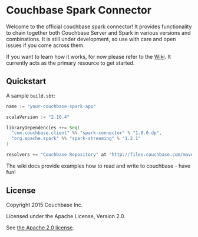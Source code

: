 # Couchbase Spark Connector

Welcome to the official couchbase spark connector! It provides functionality to chain together both Couchbase Server and Spark
in various versions and combinations. It is still under development, so use with care and open issues if you come across them.

If you want to learn how it works, for now please refer to the [Wiki](https://github.com/couchbaselabs/couchbase-spark-connector/wiki). It
currently acts as the primary resource to get started.

## Quickstart

A sample `build.sbt`:

```scala
name := "your-couchbase-spark-app"

scalaVersion := "2.10.4"

libraryDependencies ++= Seq(
  "com.couchbase.client" %% "spark-connector" % "1.0.0-dp",
  "org.apache.spark" %% "spark-streaming" % "1.2.1"
)

resolvers += "Couchbase Repository" at "http://files.couchbase.com/maven2/"
```

The wiki docs provide examples how to read and write to couchbase - have fun!

## License

Copyright 2015 Couchbase Inc.

Licensed under the Apache License, Version 2.0.

See [the Apache 2.0 license](http://www.apache.org/licenses/LICENSE-2.0).